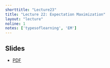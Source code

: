 ```yaml
---
shorttitle: "Lecture23"
title: "Lecture 22: Expectation Maximization"
layout: "lecture"
noline: 1
notes: ['typesoflearning', 'EM']
---
```


## Slides

- [PDF](../slides/lecture23.pdf)

